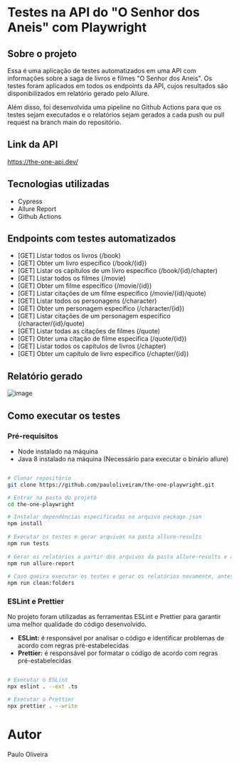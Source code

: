 # Testes na API do "O Senhor dos Aneis" com Playwright

## Sobre o projeto

Essa é uma aplicação de testes automatizados em uma API com informações sobre a saga de livros e filmes "O Senhor dos Aneis". Os testes foram aplicados em todos os endpoints da API, cujos resultados são disponibilizados em relatório gerado pelo Allure. 

Além disso, foi desenvolvida uma pipeline no Github Actions para que os testes sejam executados e o relatórios sejam gerados a cada push ou pull request na branch main do repositório.

## Link da API
https://the-one-api.dev/

## Tecnologias utilizadas

- Cypress
- Allure Report
- Github Actions

## Endpoints com testes automatizados

- [GET] Listar todos os livros (/book)
- [GET] Obter um livro específico (/book/{id})
- [GET] Listar os capítulos de um livro específico (/book/{id}/chapter)
- [GET] Listar todos os filmes (/movie)
- [GET] Obter um filme específico (/movie/{id})
- [GET] Listar citações de um filme específico (/movie/{id}/quote)
- [GET] Listar todos os personagens (/character)
- [GET] Obter um personagem específico (/character/{id})
- [GET] Listar citações de um personagem específico (/character/{id}/quote)
- [GET] Listar todas as citações de filmes (/quote)
- [GET] Obter uma citação de filme específica (/quote/{id})
- [GET] Listar todos os capítulos de livros (/chapter)
- [GET] Obter um capítulo de livro específico (/chapter/{id})

## Relatório gerado
![image](https://github.com/pauloliveiram/the-one-playwright/assets/39312072/64d6d97b-3fa9-47df-a9b4-2eef7e86a33e)

## Como executar os testes

### Pré-requisitos

- Node instalado na máquina
- Java 8 instalado na máquina (Necessário para executar o binário allure)

```bash

# Clonar repositório
git clone https://github.com/pauloliveiram/the-one-playwright.git

# Entrar na pasta do projeto
cd the-one-playwright

# Instalar dependências especificadas no arquivo package.json 
npm install
	
# Executar os testes e gerar arquivos na pasta allure-results
npm run tests
					
# Gerar os relatórios a partir dos arquivos da pasta allure-results e abrir o browser com os relatórios
npm run allure-report
								
# Caso queira executar os testes e gerar os relatórios novamente, antes é necessário limpar a pasta allure-results com o seguinte comando:
npm run clean:folders					
```

 ### ESLint e Prettier
No projeto foram utilizadas as ferramentas ESLint e Prettier para garantir uma melhor qualidade do código desenvolvido. 
- **ESLint:** é responsável por analisar o código e identificar problemas de acordo com regras pré-estabelecidas
- **Prettier:** é responsável por formatar o código de acordo com regras pré-estabelecidas

```bash

# Executar o ESLint
npx eslint . --ext .ts

# Executar o Prettier
npx prettier . --write
```

# Autor
Paulo Oliveira

